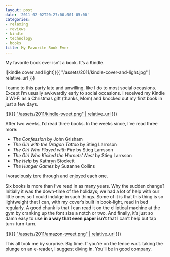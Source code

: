 ```yaml
---
layout: post
date: '2011-02-02T20:27:00.001-05:00'
categories:
- relaxing
- reviews
- kindle
- technology
- books
title: My Favorite Book Ever
---
```


My favorite book ever isn’t a book. It’s a Kindle.  

![kindle cover and light]({{ "/assets/2011/kindle-cover-and-light.jpg" | relative_url }})

I came to this party late and unwilling, like I do to most social occasions. Except I’m usually awkwardly early to social occasions. I received my Kindle 3 Wi-Fi as a Christmas gift (thanks, Mom) and knocked out my first book in just a few days. 

[![]({{ "/assets/2011/kindle-tweet.png" | relative_url }})](http://twitter.com/mharen/statuses/20875533868859394)

After two weeks, I’d read three books. In the weeks since, I’ve read three more: 

* *The Confession* by John Grisham
* *The Girl with the Dragon Tattoo* by Stieg Larrsson
* *The Girl Who Played with Fire* by Stieg Larrsson
* *The Girl Who Kicked the Hornets’ Nest* by Stieg Larrsson
* *The Help* by Kathryn Stockett
* *The Hunger Games* by Suzanne Collins 

I voraciously tore through and enjoyed each one. 

Six books is more than I’ve read in as many years. Why the sudden change? Initially it was the down-time of the holidays; we had a lot of help with our little ones so I could indulge in such things. Some of it is that this thing is so lightweight that I can, with my cover’s built in book-light, read in bed regularly. A good chunk is that I can read it on the elliptical machine at the gym by cranking up the font size a notch or two. And finally, it’s just so damn easy to use **in a way that even paper isn’t** that I can’t help but tap turn-turn-turn.

[![]({{ "/assets/2011/amazon-tweet.png" | relative_url }})](http://twitter.com/mharen/statuses/19785257767141377)

This all took me by surprise. Big time. If you’re on the fence w.r.t. taking the plunge on an e-reader, I suggest diving in. You’ll be in good company.